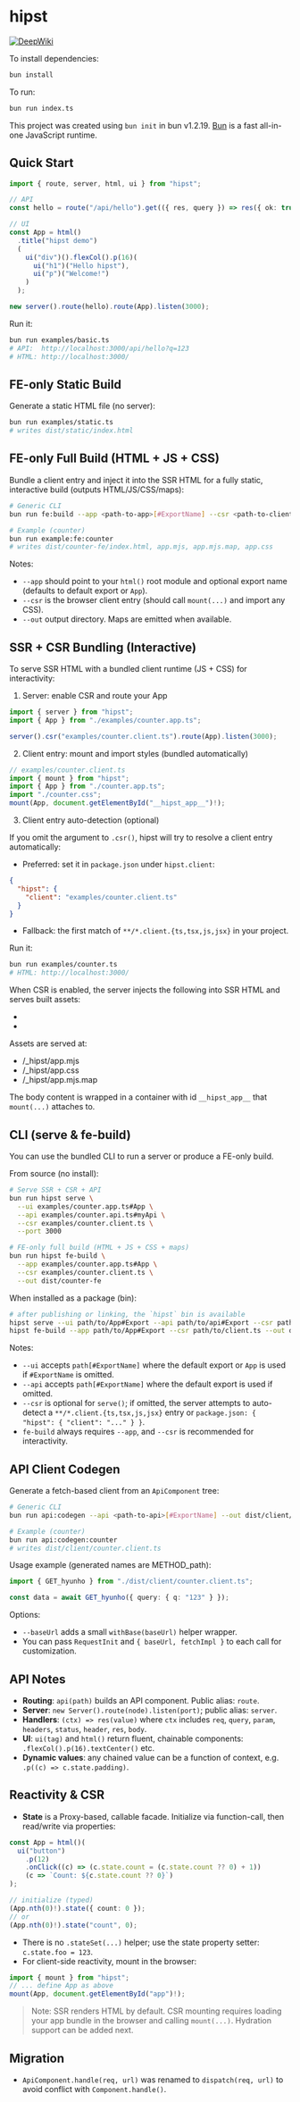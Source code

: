 # hipst

[![DeepWiki](https://img.shields.io/badge/DeepWiki-Explore-blue)](https://deepwiki.com/official-mito11/hipst)

To install dependencies:

```bash
bun install
```

To run:

```bash
bun run index.ts
```

This project was created using `bun init` in bun v1.2.19. [Bun](https://bun.com) is a fast all-in-one JavaScript runtime.

## Quick Start

```ts
import { route, server, html, ui } from "hipst";

// API
const hello = route("/api/hello").get(({ res, query }) => res({ ok: true, q: query }));

// UI
const App = html()
  .title("hipst demo")
  (
    ui("div")().flexCol().p(16)(
      ui("h1")("Hello hipst"),
      ui("p")("Welcome!")
    )
  );

new server().route(hello).route(App).listen(3000);
```

Run it:

```bash
bun run examples/basic.ts
# API:  http://localhost:3000/api/hello?q=123
# HTML: http://localhost:3000/
```

## FE-only Static Build

Generate a static HTML file (no server):

```bash
bun run examples/static.ts
# writes dist/static/index.html
```

## FE-only Full Build (HTML + JS + CSS)

Bundle a client entry and inject it into the SSR HTML for a fully static, interactive build (outputs HTML/JS/CSS/maps):

```bash
# Generic CLI
bun run fe:build --app <path-to-app>[#ExportName] --csr <path-to-client-entry> --out dist/my-app

# Example (counter)
bun run example:fe:counter
# writes dist/counter-fe/index.html, app.mjs, app.mjs.map, app.css
```

Notes:

- `--app` should point to your `html()` root module and optional export name (defaults to default export or `App`).
- `--csr` is the browser client entry (should call `mount(...)` and import any CSS).
- `--out` output directory. Maps are emitted when available.

## SSR + CSR Bundling (Interactive)

To serve SSR HTML with a bundled client runtime (JS + CSS) for interactivity:

1) Server: enable CSR and route your App

```ts
import { server } from "hipst";
import { App } from "./examples/counter.app.ts";

server().csr("examples/counter.client.ts").route(App).listen(3000);
```

2) Client entry: mount and import styles (bundled automatically)

```ts
// examples/counter.client.ts
import { mount } from "hipst";
import { App } from "./counter.app.ts";
import "./counter.css";
mount(App, document.getElementById("__hipst_app__")!);
```

3) Client entry auto-detection (optional)

If you omit the argument to `.csr()`, hipst will try to resolve a client entry automatically:

- Preferred: set it in `package.json` under `hipst.client`:

```json
{
  "hipst": {
    "client": "examples/counter.client.ts"
  }
}
```

- Fallback: the first match of `**/*.client.{ts,tsx,js,jsx}` in your project.

Run it:

```bash
bun run examples/counter.ts
# HTML: http://localhost:3000/
```

When CSR is enabled, the server injects the following into SSR HTML and serves built assets:

- <link rel="stylesheet" href="/_hipst/app.css">
- <script type="module" src="/_hipst/app.mjs"></script>

Assets are served at:
- /_hipst/app.mjs
- /_hipst/app.css
- /_hipst/app.mjs.map

The body content is wrapped in a container with id `__hipst_app__` that `mount(...)` attaches to.

## CLI (serve & fe-build)

You can use the bundled CLI to run a server or produce a FE-only build.

From source (no install):

```bash
# Serve SSR + CSR + API
bun run hipst serve \
  --ui examples/counter.app.ts#App \
  --api examples/counter.api.ts#myApi \
  --csr examples/counter.client.ts \
  --port 3000

# FE-only full build (HTML + JS + CSS + maps)
bun run hipst fe-build \
  --app examples/counter.app.ts#App \
  --csr examples/counter.client.ts \
  --out dist/counter-fe
```

When installed as a package (bin):

```bash
# after publishing or linking, the `hipst` bin is available
hipst serve --ui path/to/App#Export --api path/to/api#Export --csr path/to/client.ts --port 3000
hipst fe-build --app path/to/App#Export --csr path/to/client.ts --out dist/app
```

Notes:

- `--ui` accepts `path[#ExportName]` where the default export or `App` is used if `#ExportName` is omitted.
- `--api` accepts `path[#ExportName]` where the default export is used if omitted.
- `--csr` is optional for `serve()`; if omitted, the server attempts to auto-detect a `**/*.client.{ts,tsx,js,jsx}` entry or `package.json: { "hipst": { "client": "..." } }`.
- `fe-build` always requires `--app`, and `--csr` is recommended for interactivity.

## API Client Codegen

Generate a fetch-based client from an `ApiComponent` tree:

```bash
# Generic CLI
bun run api:codegen --api <path-to-api>[#ExportName] --out dist/client/myapi.client.ts

# Example (counter)
bun run api:codegen:counter
# writes dist/client/counter.client.ts
```

Usage example (generated names are METHOD_path):

```ts
import { GET_hyunho } from "./dist/client/counter.client.ts";

const data = await GET_hyunho({ query: { q: "123" } });
```

Options:

- `--baseUrl` adds a small `withBase(baseUrl)` helper wrapper.
- You can pass `RequestInit` and `{ baseUrl, fetchImpl }` to each call for customization.

## API Notes

- **Routing**: `api(path)` builds an API component. Public alias: `route`.
- **Server**: `new Server().route(node).listen(port)`; public alias: `server`.
- **Handlers**: `(ctx) => res(value)` where `ctx` includes `req`, `query`, `param`, `headers`, `status`, `header`, `res`, `body`.
- **UI**: `ui(tag)` and `html()` return fluent, chainable components: `.flexCol().p(16).textCenter()` etc.
- **Dynamic values**: any chained value can be a function of context, e.g. `.p((c) => c.state.padding)`.

## Reactivity & CSR

- **State** is a Proxy-based, callable facade. Initialize via function-call, then read/write via properties:

```ts
const App = html()(
  ui("button")
    .p(12)
    .onClick((c) => (c.state.count = (c.state.count ?? 0) + 1))
    (c => `Count: ${c.state.count ?? 0}`)
);

// initialize (typed)
(App.nth(0)!).state({ count: 0 });
// or
(App.nth(0)!).state("count", 0);
```

- There is no `.stateSet(...)` helper; use the state property setter: `c.state.foo = 123`.
- For client-side reactivity, mount in the browser:

```ts
import { mount } from "hipst";
// ... define App as above
mount(App, document.getElementById("app")!);
```

> Note: SSR renders HTML by default. CSR mounting requires loading your app bundle in the browser and calling `mount(...)`. Hydration support can be added next.

## Migration

- `ApiComponent.handle(req, url)` was renamed to `dispatch(req, url)` to avoid conflict with `Component.handle()`.
